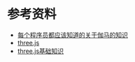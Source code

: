 



# 参考资料
- [每个程序员都应该知道的关于伽马的知识](https://blog.johnnovak.net/2016/09/21/what-every-coder-should-know-about-gamma/)
- [three.js](https://threejs.org/docs/#manual/zh)
- [three.js基础知识](https://threejs.org/manual/#zh/fundamentals)